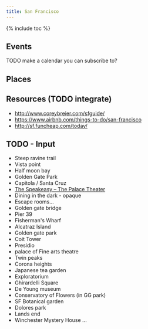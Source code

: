 ```yaml
---
title: San Francisco
---
```


{% include toc %}

## Events
TODO make a calendar you can subscribe to?

## Places

## Resources (TODO integrate)
- http://www.coreybreier.com/sfguide/
- https://www.airbnb.com/things-to-do/san-francisco
- http://sf.funcheap.com/today/



## TODO - Input
- Steep ravine trail
- Vista point
- Half moon bay
- Golden Gate Park
- Capitola / Santa Cruz
- [The Speakeasy – The Palace Theater](https://www.thespeakeasysf.com/home/the-speakeasy/)
- Dining in the dark - opaque
- Escape rooms...
- Golden gate bridge
- Pier 39
- Fisherman's Wharf
- Alcatraz Island
- Golden gate park
- Coit Tower
- Presidio
- palace of Fine arts theatre
- Twin peaks
- Corona heights
- Japanese tea garden
- Exploratorium
- Ghirardelli Square
- De Young museum
- Conservatory of Flowers (in GG park)
- SF Botanical garden
- Dolores park
- Lands end
- Winchester Mystery House
...
